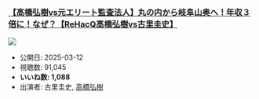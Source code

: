 ### [【高橋弘樹vs元エリート監査法人】丸の内から岐阜山奥へ！年収３倍に！なぜ？【ReHacQ高橋弘樹vs古里圭史】](https://www.youtube.com/watch?v=9UhSnaoMw_E)
[![](https://img.youtube.com/vi/9UhSnaoMw_E/sddefault.jpg)](https://www.youtube.com/watch?v=9UhSnaoMw_E)
-   公開日: 2025-03-12
-   視聴数: 91,045
-   **いいね数: 1,088**
-   出演者: 古里圭史, [高橋弘樹](/rehacq_fan/people/高橋弘樹 "wikilink")

